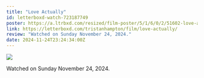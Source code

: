 ```yaml
---
title: "Love Actually"
id: letterboxd-watch-723187749
poster: https://a.ltrbxd.com/resized/film-poster/5/1/6/0/2/51602-love-actually-0-600-0-900-crop.jpg?v=02e0f1f133
link: https://letterboxd.com/tristanhampton/film/love-actually/
review: "Watched on Sunday November 24, 2024."
date: 2024-11-24T23:24:34:00Z
---
```

 <p><img src="https://a.ltrbxd.com/resized/film-poster/5/1/6/0/2/51602-love-actually-0-600-0-900-crop.jpg?v=02e0f1f133"/></p> <p>Watched on Sunday November 24, 2024.</p>